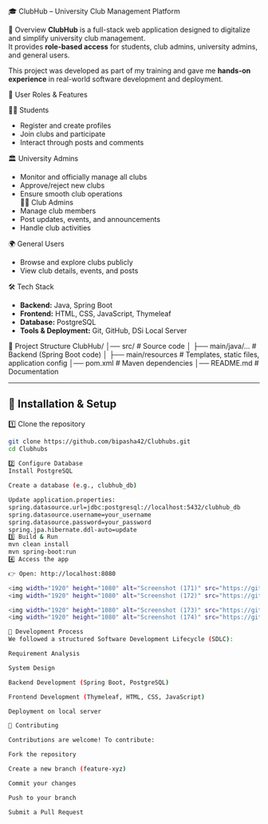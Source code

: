  🎓 ClubHub – University Club Management Platform

 📌 Overview
**ClubHub** is a full-stack web application designed to digitalize and simplify university club management.  
It provides **role-based access** for students, club admins, university admins, and general users.  

This project was developed as part of my training and gave me **hands-on experience** in real-world software development and deployment.


👥 User Roles & Features

🧑‍🎓 Students
- Register and create profiles  
- Join clubs and participate  
- Interact through posts and comments  

 🏛️ University Admins
- Monitor and officially manage all clubs  
- Approve/reject new clubs  
- Ensure smooth club operations  
 👨‍💼 Club Admins
- Manage club members  
- Post updates, events, and announcements  
- Handle club activities
    
 🌍 General Users
- Browse and explore clubs publicly  
- View club details, events, and posts  


🛠️ Tech Stack
- **Backend:** Java, Spring Boot  
- **Frontend:** HTML, CSS, JavaScript, Thymeleaf  
- **Database:** PostgreSQL  
- **Tools & Deployment:** Git, GitHub, DSi Local Server  

📂 Project Structure
ClubHub/
│── src/ # Source code
│ ├── main/java/... # Backend (Spring Boot code)
│ ├── main/resources # Templates, static files, application config
│── pom.xml # Maven dependencies
│── README.md # Documentation

---

## 🚀 Installation & Setup

 1️⃣ Clone the repository
```bash
git clone https://github.com/bipasha42/Clubhubs.git
cd Clubhubs
 
2️⃣ Configure Database
Install PostgreSQL

Create a database (e.g., clubhub_db)

Update application.properties:
spring.datasource.url=jdbc:postgresql://localhost:5432/clubhub_db
spring.datasource.username=your_username
spring.datasource.password=your_password
spring.jpa.hibernate.ddl-auto=update
3️⃣ Build & Run
mvn clean install
mvn spring-boot:run
4️⃣ Access the app

👉 Open: http://localhost:8080

<img width="1920" height="1080" alt="Screenshot (171)" src="https://github.com/user-attachments/assets/1d5af577-4c5d-4fae-a351-9cbb69d7035f" />
<img width="1920" height="1080" alt="Screenshot (172)" src="https://github.com/user-attachments/assets/e795f359-2cf1-4b39-8d7c-7c0f17401cea" />

<img width="1920" height="1080" alt="Screenshot (173)" src="https://github.com/user-attachments/assets/4dd374f9-f45f-4d5e-b1ea-5ce6f7257d0e" />
<img width="1920" height="1080" alt="Screenshot (174)" src="https://github.com/user-attachments/assets/c3513975-c115-437c-969e-c55bbff78281" />

🧩 Development Process
We followed a structured Software Development Lifecycle (SDLC):

Requirement Analysis

System Design

Backend Development (Spring Boot, PostgreSQL)

Frontend Development (Thymeleaf, HTML, CSS, JavaScript)

Deployment on local server

🤝 Contributing

Contributions are welcome! To contribute:

Fork the repository

Create a new branch (feature-xyz)

Commit your changes

Push to your branch

Submit a Pull Request

